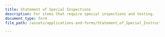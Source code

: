 ```yaml
---
title: Statement of Special Inspections
description: For items that require special inspections and testing.
document_type: form
file_path: /assets/applications-and-forms/Statement_of_Special_Instructions.pdf

---
```

